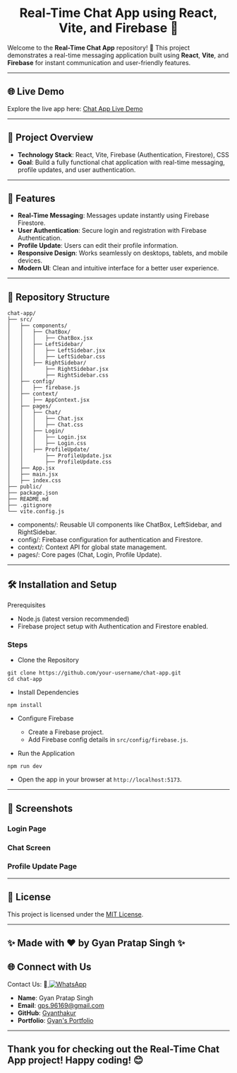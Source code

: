 <div align="center">

# Real-Time Chat App using React, Vite, and Firebase 🚀

</div>

Welcome to the **Real-Time Chat App** repository! 🌟 This project demonstrates a real-time messaging application built using **React**, **Vite**, and **Firebase** for instant communication and user-friendly features.

---

## 🌐 Live Demo

Explore the live app here: [Chat App Live Demo](https://chat-app-sable-delta.vercel.app/)

---

## 📖 Project Overview

- **Technology Stack**: React, Vite, Firebase (Authentication, Firestore), CSS
- **Goal**: Build a fully functional chat application with real-time messaging, profile updates, and user authentication.

---

## 🚀 Features

- **Real-Time Messaging**: Messages update instantly using Firebase Firestore.
- **User Authentication**: Secure login and registration with Firebase Authentication.
- **Profile Update**: Users can edit their profile information.
- **Responsive Design**: Works seamlessly on desktops, tablets, and mobile devices.
- **Modern UI**: Clean and intuitive interface for a better user experience.

---

## 📂 Repository Structure

```plaintext
chat-app/
├── src/
│   ├── components/
│   │   ├── ChatBox/
│   │   │   ├── ChatBox.jsx
│   │   ├── LeftSidebar/
│   │   │   ├── LeftSidebar.jsx
│   │   │   ├── LeftSidebar.css
│   │   ├── RightSidebar/
│   │       ├── RightSidebar.jsx
│   │       ├── RightSidebar.css
│   ├── config/
│   │   ├── firebase.js
│   ├── context/
│   │   ├── AppContext.jsx
│   ├── pages/
│   │   ├── Chat/
│   │   │   ├── Chat.jsx
│   │   │   ├── Chat.css
│   │   ├── Login/
│   │   │   ├── Login.jsx
│   │   │   ├── Login.css
│   │   ├── ProfileUpdate/
│   │       ├── ProfileUpdate.jsx
│   │       ├── ProfileUpdate.css
│   ├── App.jsx
│   ├── main.jsx
│   ├── index.css
├── public/
├── package.json
├── README.md
├── .gitignore
└── vite.config.js

```

- components/: Reusable UI components like ChatBox, LeftSidebar, and RightSidebar.
- config/: Firebase configuration for authentication and Firestore.
- context/: Context API for global state management.
- pages/: Core pages (Chat, Login, Profile Update).


--- 

## 🛠️ Installation and Setup

Prerequisites

- Node.js (latest version recommended)
- Firebase project setup with Authentication and Firestore enabled.

### Steps

- Clone the Repository

```
git clone https://github.com/your-username/chat-app.git
cd chat-app
```

- Install Dependencies

```
npm install
```

- Configure Firebase

  - Create a Firebase project.
  - Add Firebase config details in `src/config/firebase.js`.

- Run the Application

```
npm run dev

```

- Open the app in your browser at ```http://localhost:5173```.

---


## 📸 Screenshots

  ### Login Page

  ### Chat Screen

  ### Profile Update Page


  ---




## 🔐 License
This project is licensed under the [MIT License](LICENSE).

---

## ✨ Made with ❤️ by Gyan Pratap Singh ✨

## 🌐 Connect with Us

Contact Us:  📲<a href="https://wa.me/918957818597?text=Hey%20%F0%9F%91%8B%2C%20how%20can%20I%20help%20you%3F">
    <img src="https://img.shields.io/badge/WhatsApp-Click%20Me-25D366?style=for-the-badge&logo=whatsapp" alt="WhatsApp" />
  </a>

- **Name**: Gyan Pratap Singh
- **Email**: [gps.96169@gmail.com](mailto:gps.96169@gmail.com)
- **GitHub**: [Gyanthakur](https://github.com/Gyanthakur)
- **Portfolio**: [Gyan's Portfolio](https://gyan-pratap-singh.vercel.app/)

---



## Thank you for checking out the Real-Time Chat App project! Happy coding! 😊

